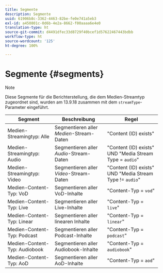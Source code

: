 ```yaml
---
title: Segmente
description: Segmente
uuid: 61906b8c-3362-4463-82be-fe0e741a5eb3
exl-id: a450801c-0d6b-4e2a-8662-f00aaaa6e4e0
translation-type: ht
source-git-commit: d4491dfec33d8729f40bcef1d57622467443bdbb
workflow-type: ht
source-wordcount: '125'
ht-degree: 100%

---
```


# Segmente {#segments}

>[!NOTE]
>
>Diese Segmente für die Berichterstellung, die dem Medien-Streamtyp zugeordnet sind, wurden am 13.9.18 zusammen mit dem `streamType`-Parameter eingeführt.

| Segment | Beschreibung | Regel |
|---|---|---|
| Medien-Streamingtyp: Alle | Segmentieren aller *Medien*-Stream-Daten | &quot;Content (ID) exists&quot; |
| Medien-Streamingtyp: Audio | Segmentieren aller *Audio*-Stream-Daten | &quot;Content (ID) exists&quot; UND &quot;Media Stream Type = `audio`&quot; |
| Medien-Streamingtyp: Video | Segmentieren aller *Video*-Stream-Daten | &quot;Content (ID) exists&quot; UND &quot;Media Stream Type != `audio`&quot; |
| Medien-Content-Typ: VoD | Segmentieren aller VoD-Inhalte | &quot;Content-Typ = `vod`&quot; |
| Medien-Content-Typ: Live | Segmentieren aller Live-Inhalte | &quot;Content-Typ = `live`&quot; |
| Medien-Content-Typ: Linear | Segmentieren aller linearen Inhalte | &quot;Content-Typ = `linear`&quot; |
| Medien-Content-Typ: Podcast | Segmentieren aller Podcast-Inhalte | &quot;Content-Typ = `podcast`&quot; |
| Medien-Content-Typ: Audiobook | Segmentieren aller Audiobook-Inhalte | &quot;Content-Typ = `audiobook`&quot; |
| Medien-Content-Typ: AoD | Segmentieren aller AoD-Inhalte | &quot;Content-Typ = `aod`&quot; |
